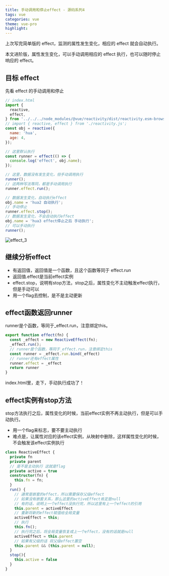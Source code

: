 ```yaml
---
title: 手动调用和停止effect - 源码系列4
tags: vue
categories: vue
theme: vue-pro
highlight:
---
```


上次写完简单版的 effect，监测的属性发生变化，相应的 effect 就会自动执行。

本文进阶版，属性发生变化，可以手动调用相应的 effect 执行，也可以随时停止响应的 effect。

## 目标 effect

先看 effect 的手动调用和停止

```js
// index.html
import {
  reactive,
  effect,
} from '../../../node_modules/@vue/reactivity/dist/reactivity.esm-browser.prod.js';
// import { reactive, effect } from './reactivity.js';
const obj = reactive({
  name: 'hua',
  age: 4,
});

// 这里默认执行
const runner = effect(() => {
  console.log('effect', obj.name);
});

// 这里，数据没有发生变化，但手动调用执行
runner();
// 这两种写法等同，都是手动调用执行
runner.effect.run();

// 数据发生变化，自动执行effect
obj.name = 'hua2 自动执行';
// 手动停止
runner.effect.stop();
// 数据发生变化，不会自动执行effect
obj.name = 'hua3 effect停止之后 手动执行';
// 可以手动执行
runner();
```

![effect_3](https://blog-huahua.oss-cn-beijing.aliyuncs.com/blog/code/effect_3.png)


## 继续分析effect

- 有返回值，返回值是一个函数，且这个函数等同于 effect.run
- 返回值.effect是当前effect实例
- effect.stop，说明有stop方法，stop之后，属性变化不主动触发effect执行，但是手动可以
- 用一个flag去控制，是不是主动更新

## effect函数返回runner

runner是个函数，等同于_effect.run，注意绑定this。

```js
export function effect(fn) {
  const _effect = new ReactiveEffect(fn);
  _effect.run();
  // runner是个函数，等同于_effect.run，注意绑定this
  const runner = _effect.run.bind(_effect)
  // runner还有effect属性
  runner.effect = _effect
  return runner
}
```

index.html里，走下，手动执行成功了！

## effect实例有stop方法

stop方法执行之后，属性变化的时候，当前effect实例不再主动执行，但是可以手动执行。

- 用一个flag来标志，要不要主动执行
- 难点是，让属性对应的该effect实例，从映射中删除，这样属性变化的时候，不会触发该effect实例执行

```ts
class ReactiveEffect {
  private fn
  private parent
  // 是不是主动执行 这就是flag
  private active = true
  constructor(fn) {
    this.fn = fn;
  }
  run() {
    // 通常是嵌套的effect，所以需要保存父级effect
    // 如果没有嵌套关系，那么这里的activeEffect肯定是null
    // 有的话，说明上一个effect没执行完，所以这里有上一个effect的引用
    this.parent = activeEffect
    // 重新将新的effect赋值给全局变量
    activeEffect = this;
    // 执行
    this.fn();
    // 执行完之后，将全局变量恢复成上一个effect，没有的话就是null
    activeEffect = this.parent
    // 如果有父级的话 将父级effect置空
    this.parent && (this.parent = null);
  }
  stop(){
    this.active = false
  }
}

```

